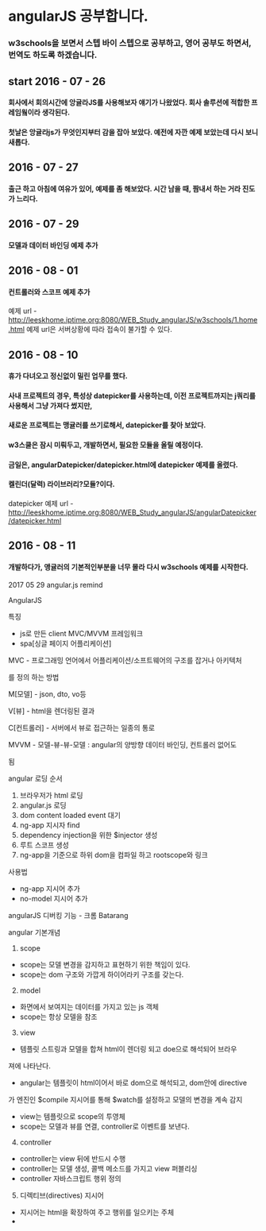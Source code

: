 # angularJS 공부합니다.

### w3schools을 보면서 스텝 바이 스텝으로 공부하고, 영어 공부도 하면서, 번역도 하도록 하겠습니다.

## start 2016 - 07 - 26
#### 회사에서 회의시간에 앙귤라JS를 사용해보자 얘기가 나왔었다. 회사 솔루션에 적합한 프레임웤이라 생각된다.
#### 첫날은 앙귤라js가 무엇인지부터 감을 잡아 보았다. 예전에 자깐 예제 보았는데 다시 보니 새롭다.

## 2016 - 07 - 27
#### 출근 하고 아침에 여유가 있어, 예제를 좀 해보았다. 시간 남을 때, 짬내서 하는 거라 진도가 느리다.

## 2016 - 07 - 29
#### 모델과 데이터 바인딩 예제 추가

## 2016 - 08 - 01
#### 컨트롤러와 스코프 예제 추가

예제 url - http://leeskhome.iptime.org:8080/WEB_Study_angularJS/w3schools/1.home.html
예제 url은 서버상황에 따라 접속이 불가할 수 있다.

## 2016 - 08 - 10
#### 휴가 다녀오고 정신없이 밀린 업무를 했다.
#### 사내 프로젝트의 경우, 특성상 datepicker를 사용하는데, 이전 프로젝트까지는 j쿼리를 사용해서 그냥 가져다 썼지만,
#### 새로운 프로젝트는 맹귤러를 쓰기로해서, datepicker를 찾아 보았다.
#### w3스쿨은 잠시 미뤄두고, 개발하면서, 필요한 모듈을 올릴 예정이다.
#### 금일은, angularDatepicker/datepicker.html에 datepicker 예제를 올렸다.
#### 켈린더(달력) 라이브러리?모듈?이다.

datepicker 예제 url - http://leeskhome.iptime.org:8080/WEB_Study_angularJS/angularDatepicker/datepicker.html


## 2016 - 08 - 11
#### 개발하다가, 앵귤러의 기본적인부분을 너무 몰라 다시 w3schools 예제를 시작한다.


2017 05 29 angular.js remind

AngularJS

특징
 - js로 만든 client MVC/MVVM 프레임워크
 - spa[싱글 페이지 어플리케이션] 

MVC - 프로그래밍 언어에서 어플리케이션/소프트웨어의 구조를 잡거나 아키텍처

를 정의 하는 방법

M[모델] - json, dto, vo등

V[뷰] - html을 렌더링된 결과

C[컨트롤러] - 서버에서 뷰로 접근하는 일종의 통로

MVVM - 모델-뷰-뷰-모델 : angular의 양방향 데이터 바인딩, 컨트롤러 없어도 

됨

angular 로딩 순서

1. 브라우저가 html 로딩
2. angular.js 로딩
3. dom content loaded event 대기
4. ng-app 지시자 find
5. dependency injection을 위한 $injector 생성
6. 루트 스코프 생성
7. ng-app을 기준으로 하위 dom을 컴파일 하고 rootscope와 링크

사용법
- ng-app 지시어 추가
- no-model 지시어 추가

angularJS 디버킹 기능 - 크롬 Batarang

angular 기본개념

1. scope
 - scope는 모델 변경을 감지하고 표현하기 위한 책임이 있다.
 - scope는 dom 구조와 가깝게 하이어라키 구조를 갖는다.

2. model 
 - 화면에서 보여지는 데이터를 가지고 있는 js 객체
 - scope는 항상 모델을 참조

3. view
 - 템플릿 스트링과 모델을 합쳐 html이 렌더링 되고 doe으로 해석되어 브라우

져에 나타난다.
 - angular는 템플릿이 html이어서 바로 dom으로 해석되고, dom안에 directive

가 엔진인 $compile 지시어를 통해 $watch를 설정하고 모델의 변경을 계속 감지
 - view는 템플릿으로 scope의 투영체
 - scope는 모델과 뷰를 연결, controller로 이벤트를 보낸다.

4. controller
 - controller는 view 뒤에 반드시 수행
 - controller는 모델 생성, 콜백 메소드를 가지고 view 퍼블리싱
 - controller 자바스크립트 행위 정의

5. 디렉티브(directives) 지시어
 - 지시어는 html을 확장하여 주고 행위를 일으키는 주체
 - 
